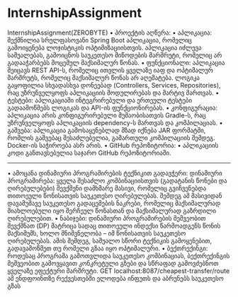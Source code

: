 # InternshipAssignment
InternshipAssignment(ZEROBYTE)
•	პროექტის აღწერა:
•	აპლიკაცია: შექმნილია სრულფასოვანი Spring Boot აპლიკაცია, რომელიც გამოიყენება ლოჯისტიკის ოპტიმიზაციისთვის. აპლიკაცია იძლევა საშუალებას, გამოიცნოს საუკეთესო მიწოდების მარშრუტი, რომელიც არ გადააჭარბებს მოცემულ მაქსიმალურ წონას.
•	ფუნქციონალი:
	აპლიკაცია შეიცავს REST API-ს, რომელიც ითვლის ყველაზე იაფ და ოპტიმალურ მარშრუტს, რომელიც მაქსიმალურ წონას არ აღემატება.
	ლოგიკა გაყოფილია სხვადასხვა დონეებად (Controllers, Services, Repositories), რაც უზრუნველყოფს აპლიკაციის მოდულირებას და მარტივ მართვას.
•	ტესტები:
	აპლიკაციაში ინტეგრირებული და ერთეული ტესტები გადაამოწმებს ლოგიკას და API-ის ფუნქციონირებას.
•	კონფიგურაცია:
	აპლიკაცია არის კონფიგურირებული მუშაობისათვის Gradle-ს, რაც უზრუნველყოფს აპლიკაციის dependency-ს მართვას და კომპილაციას.
•	გაშვება:
	აპლიკაცია გამოსაყენებლად მზად იქნება JAR ფორმატში, რომლის გაშვებაც შესაძლებელია, გამართული კომპილაციის შემდეგ. Docker-ის საჭიროება ასრ არის.
•	GitHub რეპოზიტორია:
•	აპლიკაციის კოდი განთავსებულია საჯარო GitHub რეპოზიტორიაში.
________________________________________
•	ამოცანა დინამიური პროგრამირების ტექნიკით გადავჭერი:
	დინამიური პროგრამირება:
	ყველა შესაძლო კომბინაციისთვის (გადატანის წონები და ღირებულებები) შევქმენი დამხმარე მასივი, რომელიც გვიჩვენებდა თითოეული წონისათვის საუკეთესო ღირებულებას.
	შემდეგ ამ მასივიდან დავამუშავე საუკეთესო გადაცემების ნაკრები, რომელიც მაქსიმალურად მიახლოებული იყო შერჩეულ წონასთან და მაქსიმალურად გაზრდილი ღირებულებით.
•	ნაბიჯები:
	დინამიური პროგრამირების მეშვეობით შევქმნათ (DP) მატრიცა სადაც თითოეული ინდექსი წარმოადგენს წონის მაქსიმუმს, ხოლო მნიშვნელობა – იმ წონისათვის საუკეთესო ღირებულებას.
	ამის შემდეგ, საშუალო სწორი ტექნიკის გამოყენებით, გადავამოწმეთ თუ რომელი გზაა იყო ოპტიმალური.
•	ბექთრექინგი:
	როდესაც პროგრამა გამოთვლიდა საუკეთესო კომბინაციას, ბექთრექინგის მეშვეობით გამოვყავით კონკრეტული გზები და სწრაფად გამოვძებნოთ ყველაზე ეფექტური მარშრუტი.
    GET localhost:8087/cheapest-transfer/route ამ ენდფოინთზე რექვესთებში ელოდება ინფუთს და აბრუნებს საუკეთესო გზას


